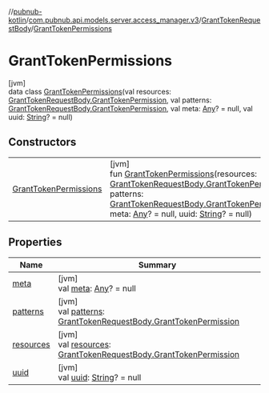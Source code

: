 //[pubnub-kotlin](../../../../index.md)/[com.pubnub.api.models.server.access_manager.v3](../../index.md)/[GrantTokenRequestBody](../index.md)/[GrantTokenPermissions](index.md)

# GrantTokenPermissions

[jvm]\
data class [GrantTokenPermissions](index.md)(val resources: [GrantTokenRequestBody.GrantTokenPermission](../-grant-token-permission/index.md), val patterns: [GrantTokenRequestBody.GrantTokenPermission](../-grant-token-permission/index.md), val meta: [Any](https://kotlinlang.org/api/latest/jvm/stdlib/kotlin/-any/index.html)? = null, val uuid: [String](https://kotlinlang.org/api/latest/jvm/stdlib/kotlin/-string/index.html)? = null)

## Constructors

| | |
|---|---|
| [GrantTokenPermissions](-grant-token-permissions.md) | [jvm]<br>fun [GrantTokenPermissions](-grant-token-permissions.md)(resources: [GrantTokenRequestBody.GrantTokenPermission](../-grant-token-permission/index.md), patterns: [GrantTokenRequestBody.GrantTokenPermission](../-grant-token-permission/index.md), meta: [Any](https://kotlinlang.org/api/latest/jvm/stdlib/kotlin/-any/index.html)? = null, uuid: [String](https://kotlinlang.org/api/latest/jvm/stdlib/kotlin/-string/index.html)? = null) |

## Properties

| Name | Summary |
|---|---|
| [meta](meta.md) | [jvm]<br>val [meta](meta.md): [Any](https://kotlinlang.org/api/latest/jvm/stdlib/kotlin/-any/index.html)? = null |
| [patterns](patterns.md) | [jvm]<br>val [patterns](patterns.md): [GrantTokenRequestBody.GrantTokenPermission](../-grant-token-permission/index.md) |
| [resources](resources.md) | [jvm]<br>val [resources](resources.md): [GrantTokenRequestBody.GrantTokenPermission](../-grant-token-permission/index.md) |
| [uuid](uuid.md) | [jvm]<br>val [uuid](uuid.md): [String](https://kotlinlang.org/api/latest/jvm/stdlib/kotlin/-string/index.html)? = null |
